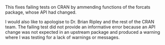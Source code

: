 This fixes failing tests on CRAN by ammending functions of the forcats package, whose API had changed.

I would also like to apologise to Dr. Brian Ripley and the rest of the CRAN team.
The failing test did not provide an informative error because an API change was not expected in an upstream package and produced a warning where I was testing for a lack of warnings or messages.

